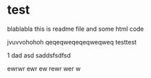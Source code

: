 # test
blablabla
this is readme file and some html code


jvuvvohohoh
qeqeqweqeqeqweqweq
testtest

1
dad
asd
saddsfsdfsd

ewrwr
ewr
ew
rewr
wer
w
